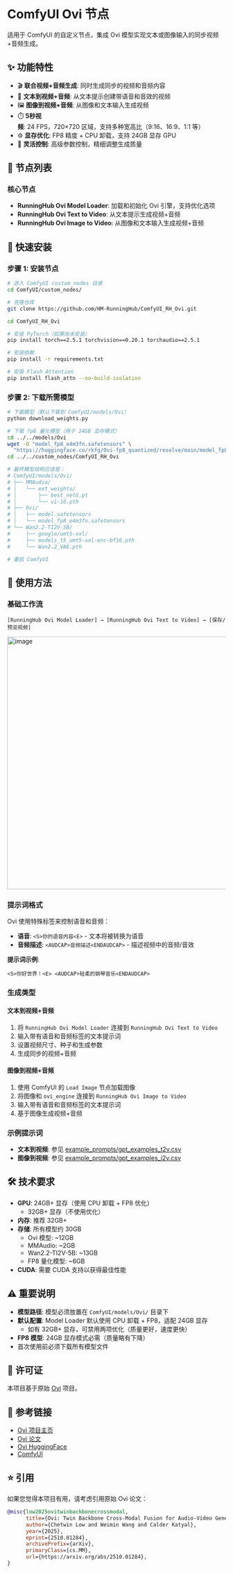 # ComfyUI Ovi 节点

适用于 ComfyUI 的自定义节点，集成 Ovi 模型实现文本或图像输入的同步视频+音频生成。

## ✨ 功能特性

* 🎬 **联合视频+音频生成**: 同时生成同步的视频和音频内容
* 📝 **文本到视频+音频**: 从文本提示创建带语音和音效的视频
* 🖼️ **图像到视频+音频**: 从图像和文本输入生成视频
* ⏱️ **5秒视频**: 24 FPS，720×720 区域，支持多种宽高比（9:16、16:9、1:1 等）
* ⚙️ **显存优化**: FP8 精度 + CPU 卸载，支持 24GB 显存 GPU
* 🚀 **灵活控制**: 高级参数控制，精细调整生成质量

## 🔧 节点列表

### 核心节点
* **RunningHub Ovi Model Loader**: 加载和初始化 Ovi 引擎，支持优化选项
* **RunningHub Ovi Text to Video**: 从文本提示生成视频+音频
* **RunningHub Ovi Image to Video**: 从图像和文本输入生成视频+音频

## 🚀 快速安装

### 步骤 1: 安装节点

```bash
# 进入 ComfyUI custom_nodes 目录
cd ComfyUI/custom_nodes/

# 克隆仓库
git clone https://github.com/HM-RunningHub/ComfyUI_RH_Ovi.git

cd ComfyUI_RH_Ovi

# 安装 PyTorch（如果尚未安装）
pip install torch==2.5.1 torchvision==0.20.1 torchaudio==2.5.1

# 安装依赖
pip install -r requirements.txt

# 安装 Flash Attention
pip install flash_attn --no-build-isolation
```

### 步骤 2: 下载所需模型

```bash
# 下载模型（默认下载到 ComfyUI/models/Ovi）
python download_weights.py

# 下载 fp8 量化模型（用于 24GB 显存模式）
cd ../../models/Ovi
wget -O "model_fp8_e4m3fn.safetensors" \
  "https://huggingface.co/rkfg/Ovi-fp8_quantized/resolve/main/model_fp8_e4m3fn.safetensors"
cd ../../custom_nodes/ComfyUI_RH_Ovi

# 最终模型结构应该是：
# ComfyUI/models/Ovi/
# ├── MMAudio/
# │   └── ext_weights/
# │       ├── best_netG.pt
# │       └── v1-16.pth
# ├── Ovi/
# │   ├── model.safetensors
# │   └── model_fp8_e4m3fn.safetensors
# └── Wan2.2-TI2V-5B/
#     ├── google/umt5-xxl/
#     ├── models_t5_umt5-xxl-enc-bf16.pth
#     └── Wan2.2_VAE.pth

# 重启 ComfyUI
```

## 📖 使用方法

### 基础工作流

```
[RunningHub Ovi Model Loader] → [RunningHub Ovi Text to Video] → [保存/预览视频]
```
<img width="1159" height="583" alt="image" src="https://github.com/user-attachments/assets/13461d44-945c-49c4-9b36-722192974092" />


### 提示词格式

Ovi 使用特殊标签来控制语音和音频：

* **语音**: `<S>你的语音内容<E>` - 文本将被转换为语音
* **音频描述**: `<AUDCAP>音频描述<ENDAUDCAP>` - 描述视频中的音频/音效

**提示词示例**:
```
<S>你好世界！<E> <AUDCAP>轻柔的钢琴音乐<ENDAUDCAP>
```

### 生成类型

#### 文本到视频+音频
1. 将 `RunningHub Ovi Model Loader` 连接到 `RunningHub Ovi Text to Video`
2. 输入带有语音和音频标签的文本提示词
3. 设置视频尺寸、种子和生成参数
4. 生成同步的视频+音频

#### 图像到视频+音频
1. 使用 ComfyUI 的 `Load Image` 节点加载图像
2. 将图像和 `ovi_engine` 连接到 `RunningHub Ovi Image to Video`
3. 输入带有语音和音频标签的文本提示词
4. 基于图像生成视频+音频

### 示例提示词

* **文本到视频**: 参见 [example_prompts/gpt_examples_t2v.csv](example_prompts/gpt_examples_t2v.csv)
* **图像到视频**: 参见 [example_prompts/gpt_examples_i2v.csv](example_prompts/gpt_examples_i2v.csv)

## 🛠️ 技术要求

* **GPU**: 24GB+ 显存（使用 CPU 卸载 + FP8 优化）
  * 32GB+ 显存（不使用优化）
* **内存**: 推荐 32GB+
* **存储**: 所有模型约 30GB
  * Ovi 模型: ~12GB
  * MMAudio: ~2GB
  * Wan2.2-TI2V-5B: ~13GB
  * FP8 量化模型: ~6GB
* **CUDA**: 需要 CUDA 支持以获得最佳性能

## ⚠️ 重要说明

* **模型路径**: 模型必须放置在 `ComfyUI/models/Ovi/` 目录下
* **默认配置**: Model Loader 默认使用 CPU 卸载 + FP8，适配 24GB 显存
  * 如有 32GB+ 显存，可禁用两项优化（质量更好，速度更快）
* **FP8 模型**: 24GB 显存模式必需（质量略有下降）
* 首次使用前必须下载所有模型文件

## 📄 许可证

本项目基于原始 [Ovi](https://github.com/character-ai/Ovi) 项目。

## 🔗 参考链接

* [Ovi 项目主页](https://aaxwaz.github.io/Ovi/)
* [Ovi 论文](https://arxiv.org/abs/2510.01284)
* [Ovi HuggingFace](https://huggingface.co/chetwinlow1/Ovi)
* [ComfyUI](https://github.com/comfyanonymous/ComfyUI)

## ⭐ 引用

如果您觉得本项目有用，请考虑引用原始 Ovi 论文：

```bibtex
@misc{low2025ovitwinbackbonecrossmodal,
      title={Ovi: Twin Backbone Cross-Modal Fusion for Audio-Video Generation}, 
      author={Chetwin Low and Weimin Wang and Calder Katyal},
      year={2025},
      eprint={2510.01284},
      archivePrefix={arXiv},
      primaryClass={cs.MM},
      url={https://arxiv.org/abs/2510.01284}, 
}
```

